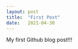 ```yaml
---
layout: post
title:  "First Post"
date:   2021-04-30
---
```


<p class="intro"><span class="dropcap">M</span>y first Github blog post!!!</p>

<img src="{{ '/assets/img/touring.jpg' | prepend: site.baseurl }}" alt=""> 


